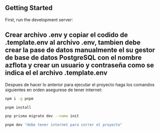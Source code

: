 
## Getting Started

First, run the development server:

## Crear archivo .env y copiar el codido de .template.env al archivo .env, tambien debe crear la pase de datos manualmente el su gestor de base de datos PostgreSQL con el nombre azflota y crear un usuario y contraseña  como se indica el el archivo .template.env

Despues de hacer lo anterior para ejecutar el proyecto haga los comandos siguientes en orden asegurese de tener internet:

```bash
npm i -g pnpm

pnpm install

pnp prisma migrate dev --name init

pnpm dev "debe tener internet para correr el proyecto"
```


